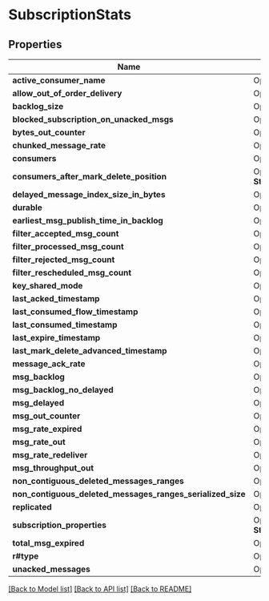 # SubscriptionStats

## Properties

Name | Type | Description | Notes
------------ | ------------- | ------------- | -------------
**active_consumer_name** | Option<**String**> |  | [optional]
**allow_out_of_order_delivery** | Option<**bool**> |  | [optional]
**backlog_size** | Option<**i64**> |  | [optional]
**blocked_subscription_on_unacked_msgs** | Option<**bool**> |  | [optional]
**bytes_out_counter** | Option<**i64**> |  | [optional]
**chunked_message_rate** | Option<**f64**> |  | [optional]
**consumers** | Option<[**Vec<models::ConsumerStats>**](ConsumerStats.md)> |  | [optional]
**consumers_after_mark_delete_position** | Option<**std::collections::HashMap<String, String>**> |  | [optional]
**delayed_message_index_size_in_bytes** | Option<**i64**> |  | [optional]
**durable** | Option<**bool**> |  | [optional]
**earliest_msg_publish_time_in_backlog** | Option<**i64**> |  | [optional]
**filter_accepted_msg_count** | Option<**i64**> |  | [optional]
**filter_processed_msg_count** | Option<**i64**> |  | [optional]
**filter_rejected_msg_count** | Option<**i64**> |  | [optional]
**filter_rescheduled_msg_count** | Option<**i64**> |  | [optional]
**key_shared_mode** | Option<**String**> |  | [optional]
**last_acked_timestamp** | Option<**i64**> |  | [optional]
**last_consumed_flow_timestamp** | Option<**i64**> |  | [optional]
**last_consumed_timestamp** | Option<**i64**> |  | [optional]
**last_expire_timestamp** | Option<**i64**> |  | [optional]
**last_mark_delete_advanced_timestamp** | Option<**i64**> |  | [optional]
**message_ack_rate** | Option<**f64**> |  | [optional]
**msg_backlog** | Option<**i64**> |  | [optional]
**msg_backlog_no_delayed** | Option<**i64**> |  | [optional]
**msg_delayed** | Option<**i64**> |  | [optional]
**msg_out_counter** | Option<**i64**> |  | [optional]
**msg_rate_expired** | Option<**f64**> |  | [optional]
**msg_rate_out** | Option<**f64**> |  | [optional]
**msg_rate_redeliver** | Option<**f64**> |  | [optional]
**msg_throughput_out** | Option<**f64**> |  | [optional]
**non_contiguous_deleted_messages_ranges** | Option<**i32**> |  | [optional]
**non_contiguous_deleted_messages_ranges_serialized_size** | Option<**i32**> |  | [optional]
**replicated** | Option<**bool**> |  | [optional]
**subscription_properties** | Option<**std::collections::HashMap<String, String>**> |  | [optional]
**total_msg_expired** | Option<**i64**> |  | [optional]
**r#type** | Option<**String**> |  | [optional]
**unacked_messages** | Option<**i64**> |  | [optional]

[[Back to Model list]](../README.md#documentation-for-models) [[Back to API list]](../README.md#documentation-for-api-endpoints) [[Back to README]](../README.md)


